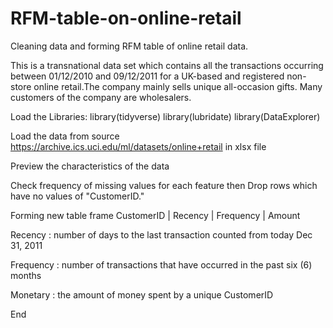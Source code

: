 # RFM-table-on-online-retail
Cleaning data and forming RFM table of online retail data.

This is a transnational  data set which contains all the transactions occurring between 01/12/2010 and 09/12/2011 for a UK-based and registered non-store online retail.The company mainly sells unique all-occasion gifts. Many customers of the company are wholesalers.

Load the Libraries:
library(tidyverse)
library(lubridate)
library(DataExplorer)

Load the data from source https://archive.ics.uci.edu/ml/datasets/online+retail in xlsx file

Preview the characteristics of the data

Check frequency of missing values for each feature
then
Drop rows which have no values of "CustomerID."

Forming new table frame
CustomerID | Recency | Frequency | Amount 

Recency   : number of days to the last transaction counted from today Dec 31, 2011

Frequency : number of transactions that have occurred in the past six (6) months

Monetary  : the amount of money spent by a unique CustomerID

End
